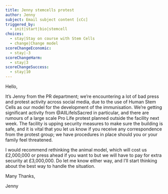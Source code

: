 ```yaml
---
title: Jenny stemcells protest
author: Jenny
subject: Email subject content [cCc]
triggered_by:
  - init|start|bio|stemcell
choices:
  - stay|Stay on course with Stem Cells
  - change|Change model
scoreChangeEconomic:
  - stay|-3
scoreChangeHarm:
  - stay|3
scoreChangeSuccess:
  - stay|10
---
```

Hello, 

It’s Jenny from the PR department; we’re encountering a lot of bad press and protest activity across social media, due to the use of Human Stem Cells as our model for the development of the immunisation. We’re getting significant activity from @AllLifeIsSacred in particular, and there are rumours of a large scale Pro Life protest planned outside the facility next week. The facility is upping security measures to make sure the building is safe, and it is vital that you let us know if you receive any correspondence from the protest group; we have procedures in place should you or your family feel threatened. 
 
I would recommend rethinking the animal model, which will cost us £2,000,000 or press ahead if you want to but we will have to pay for extra security at £3,000,000. Do let me know either way, and I’ll start thinking about the best way to handle the situation. 

Many Thanks,

Jenny

